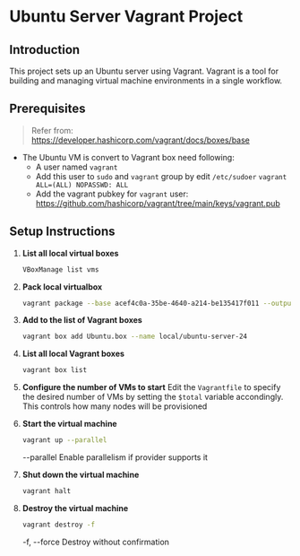 # Ubuntu Server Vagrant Project

## Introduction
This project sets up an Ubuntu server using Vagrant. Vagrant is a tool for building and managing virtual machine environments in a single workflow.

## Prerequisites
> Refer from: https://developer.hashicorp.com/vagrant/docs/boxes/base
- The Ubuntu VM is convert to Vagrant box need following:
    - A user named `vagrant`
    - Add this user to `sudo` and `vagrant` group by edit `/etc/sudoer`
        `vagrant ALL=(ALL) NOPASSWD: ALL`
    - Add the vagrant pubkey for `vagrant` user: https://github.com/hashicorp/vagrant/tree/main/keys/vagrant.pub


## Setup Instructions
1. **List all local virtual boxes**
    ```sh
    VBoxManage list vms
    ```

1. **Pack local virtualbox**
    ```sh
    vagrant package --base acef4c0a-35be-4640-a214-be135417f011 --output Ubuntu.box
    ```

1. **Add to the list of Vagrant boxes**
    ```sh
    vagrant box add Ubuntu.box --name local/ubuntu-server-24
    ```

1. **List all local Vagrant boxes**
    ```sh
    vagrant box list
    ```
1. **Configure the number of VMs to start**
    Edit the `Vagrantfile` to specify the desired number of VMs by setting the `$total` variable accondingly. This controls how many nodes will be provisioned

1. **Start the virtual machine**
    ```sh
    vagrant up --parallel
    ```
    --parallel      Enable parallelism if provider supports it

1. **Shut down the virtual machine**
    ```sh
    vagrant halt
    ```

1. **Destroy the virtual machine**
    ```sh
    vagrant destroy -f
    ```
    -f, --force     Destroy without confirmation
